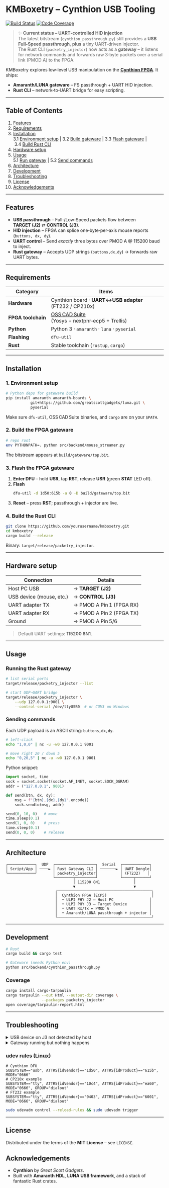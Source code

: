 # KMBoxetry – Cynthion USB Tooling

[![Build Status](https://github.com/yourusername/kmboxetry/actions/workflows/get_bitstream.yml/badge.svg)](https://github.com/yourusername/kmboxetry/actions/workflows/get_bitstream.yml)
[![Code Coverage](https://codecov.io/gh/yourusername/kmboxetry/branch/main/graph/badge.svg)](https://codecov.io/gh/yourusername/kmboxetry)

> ✨ **Current status – UART‑controlled HID injection**  
> The latest bitstream (`cynthion_passthrough.py`) still provides a **USB Full‑Speed passthrough**, **plus** a tiny UART‑driven injector.  
> The Rust CLI (`packetry_injector`) now acts as a **gateway** – it listens for network commands and forwards raw 3‑byte packets over a serial link (PMOD A) to the FPGA.

KMBoxetry explores low‑level USB manipulation on the **[Cynthion FPGA](https://greatscottgadgets.com/cynthion/)**. It ships:

- **Amaranth/LUNA gateware** – FS passthrough + UART HID injection.
- **Rust CLI** – network‑to‑UART bridge for easy scripting.

---

## Table of Contents
1. [Features](#features)  
2. [Requirements](#requirements)  
3. [Installation](#installation)  
   3.1 [Environment setup](#1-environment-setup) | 3.2 [Build gateware](#2-build-the-fpga-gateware) | 3.3 [Flash gateware](#3-flash-the-fpga-gateware) | 3.4 [Build Rust CLI](#4-build-the-rust-cli)  
4. [Hardware setup](#hardware-setup)  
5. [Usage](#usage)  
   5.1 [Run gateway](#running-the-rust-gateway) | 5.2 [Send commands](#sending-commands)  
6. [Architecture](#architecture)  
7. [Development](#development)  
8. [Troubleshooting](#troubleshooting)  
9. [License](#license)  
10. [Acknowledgements](#acknowledgements)

---

## Features

- **USB passthrough** – Full‑/Low‑Speed packets flow between **TARGET (J2)** ⇄ **CONTROL (J3)**.
- **HID injection** – FPGA can splice one‑byte‑per‑axis mouse reports (`buttons, dx, dy`).
- **UART control** – Send _exactly_ three bytes over PMOD A @ 115200 baud to inject.
- **Rust gateway** – Accepts UDP strings (`buttons,dx,dy`) → forwards raw UART bytes.

---

## Requirements

| Category | Items |
| -------- | ----- |
| **Hardware** | Cynthion board · **UART↔USB adapter** (FT232 / CP210x) |
| **FPGA toolchain** | [OSS CAD Suite](https://github.com/YosysHQ/oss-cad-suite-build) (Yosys + nextpnr‑ecp5 + Trellis) |
| **Python** | Python 3 · `amaranth` · `luna` · `pyserial` |
| **Flashing** | `dfu-util` |
| **Rust** | Stable toolchain (`rustup`, `cargo`) |

---

## Installation

### 1. Environment setup

```bash
# Python deps for gateware build
pip install amaranth amaranth-boards \
           git+https://github.com/greatscottgadgets/luna.git \
           pyserial
```

Make sure `dfu-util`, OSS CAD Suite binaries, and `cargo` are on your `$PATH`.

### 2. Build the FPGA gateware

```bash
# repo root
env PYTHONPATH=. python src/backend/mouse_streamer.py
```
The bitstream appears at `build/gateware/top.bit`.

### 3. Flash the FPGA gateware

1. **Enter DFU** – hold **USR**, tap **RST**, release **USR** (green **STAT** LED off).  
2. **Flash**
   ```bash
   dfu-util -d 1d50:615b -a 0 -D build/gateware/top.bit
   ```
3. **Reset** – press **RST**; passthrough + injector are live.

### 4. Build the Rust CLI

```bash
git clone https://github.com/yourusername/kmboxetry.git
cd kmboxetry
cargo build --release
```
Binary: `target/release/packetry_injector`.

---

## Hardware setup

| Connection | Details |
| ---------- | ------- |
| Host PC USB | → **TARGET (J2)** |
| USB device (mouse, etc.) | → **CONTROL (J3)** |
| UART adapter TX | → PMOD A Pin 1 (FPGA RX) |
| UART adapter RX | → PMOD A Pin 2 (FPGA TX) |
| Ground | → PMOD A Pin 5/6 |

> Default UART settings: **115200 8N1**.

---

## Usage

### Running the Rust gateway

```bash
# list serial ports
target/release/packetry_injector --list

# start UDP→UART bridge
target/release/packetry_injector \
    --udp 127.0.0.1:9001 \
    --control-serial /dev/ttyUSB0  # or COM3 on Windows
```

### Sending commands

Each UDP payload is an ASCII string: `buttons,dx,dy`.

```bash
# left‑click
echo "1,0,0" | nc -u -w0 127.0.0.1 9001

# move right 20 / down 5
echo "0,20,5" | nc -u -w0 127.0.0.1 9001
```

Python snippet:

```python
import socket, time
sock = socket.socket(socket.AF_INET, socket.SOCK_DGRAM)
addr = ("127.0.0.1", 9001)

def send(btn, dx, dy):
    msg = f"{btn},{dx},{dy}".encode()
    sock.sendto(msg, addr)

send(0, 10, 0)   # move
time.sleep(0.1)
send(1, 0, 0)    # press
time.sleep(0.1)
send(0, 0, 0)    # release
```

---

## Architecture

```text
┌────────────┐  UDP  ┌──────────────────┐  Serial  ┌────────────┐
│ Script/App │ ────► │ Rust Gateway CLI │ ───────► │ UART Dongle│
└────────────┘       │ packetry_injector│          │ (FT232)   │
                     └────────┬─────────┘          └─────┬──────┘
                              │ 115200 8N1               │
                              ▼                          ▼
                      ┌──────────────────────────────────────────┐
                      │  Cynthion FPGA (ECP5)                    │
                      │  • ULPI PHY J2 ↔ Host PC                │
                      │  • ULPI PHY J3 ↔ Target Device          │
                      │  • UART Rx/Tx ↔ PMOD A                  │
                      │  • Amaranth/LUNA passthrough + injector │
                      └──────────────────────────────────────────┘
```

---

## Development

```bash
# Rust
cargo build && cargo test

# Gateware (needs Python env)
python src/backend/cynthion_passthrough.py
```

### Coverage

```bash
cargo install cargo-tarpaulin
cargo tarpaulin --out Html --output-dir coverage \
                --packages packetry_injector
open coverage/tarpaulin-report.html
```

---

## Troubleshooting

<details>
<summary>USB device on J3 not detected by host</summary>

* Re‑flash correct bitstream & reset.
* Check cabling: Host ↔ J2, Device ↔ J3.
* Only FS/LS devices work.
* Ensure VBUS on J3 (jumper) or self‑powered device.
</details>

<details>
<summary>Gateway running but nothing happens</summary>

* `--control-serial` port correct? Use `--list`.
* Baud mismatch – pass `--control-baud 115200` if changed.
* Verify TX/RX wiring on PMOD A.
* Confirm UDP target IP/port & firewall.
</details>

### udev rules (Linux)

```udev
# Cynthion DFU
SUBSYSTEM=="usb", ATTRS{idVendor}=="1d50", ATTRS{idProduct}=="615b", MODE="0666"
# CP210x example
SUBSYSTEM=="tty", ATTRS{idVendor}=="10c4", ATTRS{idProduct}=="ea60", MODE="0666", GROUP="dialout"
# FT232 example
SUBSYSTEM=="tty", ATTRS{idVendor}=="0403", ATTRS{idProduct}=="6001", MODE="0666", GROUP="dialout"
```

```bash
sudo udevadm control --reload-rules && sudo udevadm trigger
```

---

## License

Distributed under the terms of the **MIT License** – see `LICENSE`.

## Acknowledgements

* **Cynthion** by *Great Scott Gadgets*.
* Built with **Amaranth HDL**, **LUNA USB framework**, and a stack of fantastic Rust crates.

